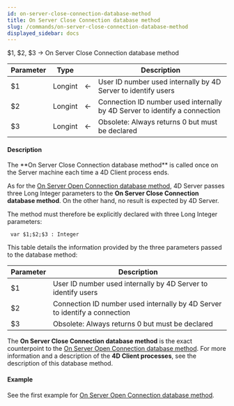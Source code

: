 ```yaml
---
id: on-server-close-connection-database-method
title: On Server Close Connection database method
slug: /commands/on-server-close-connection-database-method
displayed_sidebar: docs
---
```


<!--REF #_command_.On Server Close Connection database method.Syntax-->$1, $2, $3 -> On Server Close Connection database method<!-- END REF-->
<!--REF #_command_.On Server Close Connection database method.Params-->
| Parameter | Type |  | Description |
| --- | --- | --- | --- |
| $1 | Longint | &larr; | User ID number used internally by 4D Server to identify users |
| $2 | Longint | &larr; | Connection ID number used internally by 4D Server to identify a connection |
| $3 | Longint | &larr; | Obsolete: Always returns 0 but must be declared |

<!-- END REF-->

#### Description 

<!--REF #_command_.On Server Close Connection database method.Summary-->The **On Server Close Connection database method** is called once on the Server machine each time a 4D Client process ends.<!-- END REF-->

As for the [On Server Open Connection database method](on-server-open-connection-database-method.md), 4D Server passes three Long Integer parameters to the **On Server Close Connection database method**. On the other hand, no result is expected by 4D Server.

The method must therefore be explicitly declared with three Long Integer parameters:

```4d
 var $1;$2;$3 : Integer
```

This table details the information provided by the three parameters passed to the database method:

| **Parameter** | **Description**                                                            |
| ------------- | -------------------------------------------------------------------------- |
| $1            | User ID number used internally by 4D Server to identify users              |
| $2            | Connection ID number used internally by 4D Server to identify a connection |
| $3            | Obsolete: Always returns 0 but must be declared                            |

The **On Server Close Connection database method** is the exact counterpoint to the [On Server Open Connection database method](on-server-open-connection-database-method.md). For more information and a description of the **4D Client processes**, see the description of this database method.

#### Example 

See the first example for [On Server Open Connection database method](on-server-open-connection-database-method.md).
